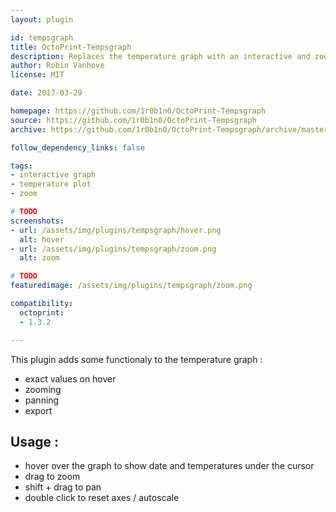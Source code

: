 ```yaml
---
layout: plugin

id: tempsgraph
title: OctoPrint-Tempsgraph
description: Replaces the temperature graph with an interactive and zoomable one
author: Robin Vanhove
license: MIT

date: 2017-03-29

homepage: https://github.com/1r0b1n0/OctoPrint-Tempsgraph
source: https://github.com/1r0b1n0/OctoPrint-Tempsgraph
archive: https://github.com/1r0b1n0/OctoPrint-Tempsgraph/archive/master.zip

follow_dependency_links: false

tags:
- interactive graph
- temperature plot
- zoom

# TODO
screenshots:
- url: /assets/img/plugins/tempsgraph/hover.png
  alt: hover
- url: /assets/img/plugins/tempsgraph/zoom.png
  alt: zoom

# TODO
featuredimage: /assets/img/plugins/tempsgraph/zoom.png

compatibility:
  octoprint:
  - 1.3.2

---
```


This plugin adds some functionaly to the temperature graph :
* exact values on hover
* zooming
* panning
* export

## Usage :
* hover over the graph to show date and temperatures under the cursor
* drag to zoom
* shift + drag to pan
* double click to reset axes / autoscale
